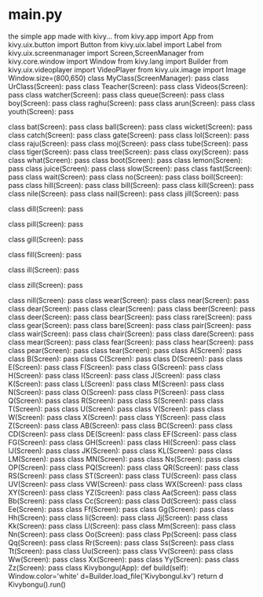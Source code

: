 # main.py
the simple app made with kivy...
from kivy.app import App
from kivy.uix.button import Button
from kivy.uix.label import Label
from kivy.uix.screenmanager import Screen,ScreenManager
from kivy.core.window import Window
from kivy.lang import Builder
from kivy.uix.videoplayer import VideoPlayer
from kivy.uix.image import Image
Window.size=(800,650)
class MyClass(ScreenManager):
    pass
class UrClass(Screen):
    pass
class Teacher(Screen):
    pass
class Videos(Screen):
    pass
class watcher(Screen):
    pass
class queue(Screen):
    pass
class boy(Screen):
    pass
class raghu(Screen):
    pass
class arun(Screen):
    pass
class youth(Screen):
    pass

class bat(Screen):
    pass
class ball(Screen):
    pass
class wicket(Screen):
    pass
class catch(Screen):
    pass
class gate(Screen):
    pass
class lol(Screen):
    pass
class raju(Screen):
    pass
class moj(Screen):
    pass
class tube(Screen):
    pass
class tiger(Screen):
    pass
class tree(Screen):
    pass
class oxy(Screen):
    pass
class what(Screen):
    pass
class boot(Screen):
    pass
class lemon(Screen):
    pass
class juice(Screen):
    pass
class slow(Screen):
    pass
class fast(Screen):
    pass
class wait(Screen):
    pass
class no(Screen):
    pass
class boil(Screen):
    pass
class hill(Screen):
    pass
class bill(Screen):
    pass
class kill(Screen):
    pass
class nile(Screen):
    pass
class nail(Screen):
    pass
class jill(Screen):
    pass

class dill(Screen):
    pass

class pill(Screen):
    pass

class gill(Screen):
    pass

class fill(Screen):
    pass

class ill(Screen):
    pass

class zill(Screen):
    pass

class nill(Screen):
    pass
class wear(Screen):
    pass
class near(Screen):
    pass
class dear(Screen):
    pass
class clear(Screen):
    pass
class beer(Screen):
    pass
class deer(Screen):
    pass
class bear(Screen):
    pass
class rare(Screen):
    pass
class gear(Screen):
    pass
class bare(Screen):
    pass
class pair(Screen):
    pass
class wair(Screen):
    pass
class chair(Screen):
    pass
class dare(Screen):
    pass
class mear(Screen):
    pass
class fear(Screen):
    pass
class hear(Screen):
    pass
class pear(Screen):
    pass
class tear(Screen):
    pass
class A(Screen):
    pass
class B(Screen):
    pass
class C(Screen):
    pass
class D(Screen):
    pass
class E(Screen):
    pass
class F(Screen):
    pass
class G(Screen):
    pass
class H(Screen):
    pass
class I(Screen):
    pass
class J(Screen):
    pass
class K(Screen):
    pass
class L(Screen):
    pass
class M(Screen):
    pass
class N(Screen):
    pass
class O(Screen):
    pass
class P(Screen):
    pass
class Q(Screen):
    pass
class R(Screen):
    pass
class S(Screen):
    pass
class T(Screen):
    pass
class U(Screen):
    pass
class V(Screen):
    pass
class W(Screen):
    pass
class X(Screen):
    pass
class Y(Screen):
    pass
class Z(Screen):
    pass
class AB(Screen):
    pass
class BC(Screen):
    pass
class CD(Screen):
    pass
class DE(Screen):
    pass
class EF(Screen):
    pass
class FG(Screen):
    pass
class GH(Screen):
    pass
class HI(Screen):
    pass
class IJ(Screen):
    pass
class JK(Screen):
    pass
class KL(Screen):
    pass
class LM(Screen):
    pass
class MN(Screen):
    pass
class Ns(Screen):
    pass
class OP(Screen):
    pass
class PQ(Screen):
    pass
class QR(Screen):
    pass
class RS(Screen):
    pass
class ST(Screen):
    pass
class TU(Screen):
    pass
class UV(Screen):
    pass
class VW(Screen):
    pass
class WX(Screen):
    pass
class XY(Screen):
    pass
class YZ(Screen):
    pass
class Aa(Screen):
    pass
class Bb(Screen):
    pass
class Cc(Screen):
    pass
class Dd(Screen):
    pass
class Ee(Screen):
    pass
class Ff(Screen):
    pass
class Gg(Screen):
    pass
class Hh(Screen):
    pass
class Ii(Screen):
    pass
class Jj(Screen):
    pass
class Kk(Screen):
    pass
class Ll(Screen):
    pass
class Mm(Screen):
    pass
class Nn(Screen):
    pass
class Oo(Screen):
    pass
class Pp(Screen):
    pass
class Qq(Screen):
    pass
class Rr(Screen):
    pass
class Ss(Screen):
    pass
class Tt(Screen):
    pass
class Uu(Screen):
    pass
class Vv(Screen):
    pass
class Ww(Screen):
    pass
class Xx(Screen):
    pass
class Yy(Screen):
    pass
class Zz(Screen):
    pass
class Kivybongu(App):
    def build(self):
        Window.color='white'
        d=Builder.load_file('Kivybongul.kv')
        return d
Kivybongu().run()
